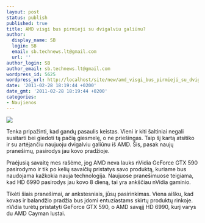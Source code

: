 ```yaml
---
layout: post
status: publish
published: true
title: AMD visgi bus pirmieji su dvigalviu galiūnu?
author:
  display_name: SB
  login: SB
  email: sb.technews.lt@gmail.com
  url: ''
author_login: SB
author_email: sb.technews.lt@gmail.com
wordpress_id: 5625
wordpress_url: http://localhost/site/new/amd_visgi_bus_pirmieji_su_dvigalviu_galiunu/
date: '2011-02-28 18:19:44 +0200'
date_gmt: '2011-02-28 18:19:44 +0200'
categories:
- Naujienos
---
```

<div class="imgright"><img src="http://technews.lt/upload/HD6990.jpg"  /></div>
<p>Tenka pripažinti, kad gandų pasaulis keistas. Vieni ir kiti šaltiniai negali susitarti bei giedoti tą pačią giesmelę, o ne priešingas. Taip šį kartą atsitiko ir su artėjančiu naujuoju dvigalviu galiūnu iš AMD. Šis, pasak naujų pranešimų, pasirodys jau kovo pradžioje.</p>
<p>Praėjusią savaitę mes rašėme, jog AMD neva lauks nVidia GeForce GTX 590 pasirodymo ir tik po kelių savaičių pristatys savo produktą, kuriame bus naudojama kažkokia nauja technologija. Naujuose pranešimuose teigiama, kad HD 6990 pasirodys jau kovo 8 dieną, tai yra ankščiau nVidia gaminio.</p>
<p>Tikėti šiais pranešimai, ar ankstesniais, jūsų pasirinkimas. Viena aišku, kad kovas ir balandžio pradžia bus įdomi entuziastams skirtų produktų rinkoje. nVidia turėtų pristatyti GeForce GTX 590, o AMD savąjį HD 6990, kurį varys du AMD Cayman lustai.<br /></p>

